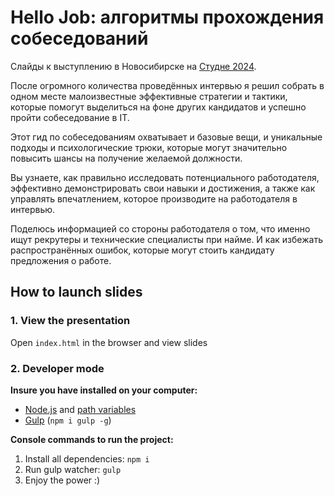 # Hello Job: алгоритмы прохождения собеседований

Слайды к выступлению в Новосибирске на [Студне 2024](https://14.codefest.ru/studen).

После огромного количества проведённых интервью я решил собрать в одном месте малоизвестные эффективные стратегии и тактики, которые помогут выделиться на фоне других кандидатов и успешно пройти собеседование в IT.

Этот гид по собеседованиям охватывает и базовые вещи, и уникальные подходы и психологические трюки, которые могут значительно повысить шансы на получение желаемой должности.

Вы узнаете, как правильно исследовать потенциального работодателя, эффективно демонстрировать свои навыки и достижения, а также как управлять впечатлением, которое производите на работодателя в интервью.

Поделюсь информацией со стороны работодателя о том, что именно ищут рекрутеры и технические специалисты при найме. И как избежать распространённых ошибок, которые могут стоить кандидату предложения о работе.

## How to launch slides
### 1. View the presentation
Open `index.html` in the browser and view slides

### 2. Developer mode

__Insure you have installed on your computer:__

* [Node.js](https://nodejs.org/en/download/) and [path variables](http://stackoverflow.com/questions/8278143/node-js-how-to-run-node-command-from-any-path)
* [Gulp](http://gulpjs.com/) (`npm i gulp -g`)

__Console commands to run the project:__

1. Install all dependenсies: `npm i`
2. Run gulp watcher: `gulp`
3. Enjoy the power :)
